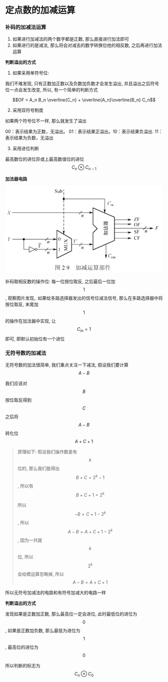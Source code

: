 # 定点数的加减运算

### 补码的加减法运算

1. 如果进行加减法的两个数字都是正数, 那么直接进行加法即可
2. 如果进行的是减法, 那么将会对减去的数字转换位他的相反数, 之后再进行加法运算

**判断溢出的方式**

1. 如果采用单符号位:

我们不难发现, 只有正数加正数以及负数加负数才会发生溢出, 并且溢出之后符号位一点会发生改变, 所以, 有一个简单的判断方式

$$OF = A_n B_n \overline{C_n} + \overline{A_n}\overline{B_n} C_n$$

2. 采用双符号制度

如果两个符号位不一样, 那么就发生了溢出

00：表示结果为正数，无溢出。 01：表示结果正溢出。10：表示结果负溢出. 11：表示结果为负数，无溢出

3. 采用进位判断

最高数位的进位异或上最高数值位的进位  $$C_n \otimes C_{n - 1}$$


**加法器电路**

![](./img/Snipaste_2025-06-16_14-42-15.png)

补码取相反数的操作位: 每一位按位取反, 之后最后一位加 $$1$$, 观察图片发现,. 如果给多路选择器发出的信号位减法信号, 那么在多路选择器中将按位取反, 末尾加 $$1$$ 的操作在加法器中实现, 让 $$C_{in} = 1$$ 即可, 即默认初始位有一个进位



### 无符号数的加减法

无符号数的加法很简单, 我们重点关注一下减法, 假设我们要计算 $$A - B$$

我们应该对 $$B$$ 按位取反得到 $$C$$ 之后将 $$A-B$$ 转化位 $$A + C + 1$$ 

> 原理如下: 假设我们操作数是有 $$k$$ 位的, 那么我们能得出 $$B + C = 2^k - 1$$, 所以有 $$B + C + 1 = 2^k$$
>
> 所以 $$-B = C + 1 - 2^k$$ , 所以 $$A - B = A + C + 1 - 2^k$$ , 因为一共就 $$k$$ 位, 所以 $$2
^k$$ 会给模运算忽略掉, 所以 $$A- B = A + C + 1$$

所以无符号加减法的电路和有符号加减大的电路一样

**判断溢出的方式**

发现如果是正数加正数, 那么最高位一定会进位, 此时最低位的进位为 $$0$$, 
如果是正数加负数, 那么最低为进位为 $$1$$, 最高位的进位为 $$0$$

所以判断的标志为 $$C_n \otimes C_0$$




